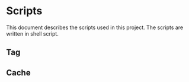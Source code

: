 # Scripts

This document describes the scripts used in this project. The scripts are written in shell script.

## Tag

## Cache
